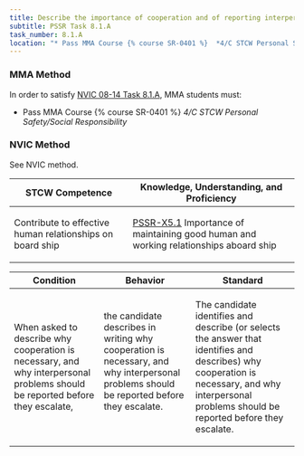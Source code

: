 ```yaml
---
title: Describe the importance of cooperation and of reporting interpersonal problems 
subtitle: PSSR Task 8.1.A 
task_number: 8.1.A
location: "* Pass MMA Course {% course SR-0401 %}  *4/C STCW Personal Safety/Social Responsibility*" 
---
```



### MMA Method

In order to satisfy  [NVIC 08-14  Task  8.1.A]({{site.baseurl}}/assets/images/nvic-08-14.pdf), MMA students must:

* Pass MMA Course {% course SR-0401 %}  *4/C STCW Personal Safety/Social Responsibility*


### NVIC Method

<a onclick="togglevisibility('nvic_methods')" >See NVIC method.</a>

<div id='nvic_methods' class='hide'>

<table>
<thead>
<tr>
<th class='forty'> STCW Competence </th>
<th class='sixty'> Knowledge, Understanding, and Proficiency </th>
</tr>
</thead>




<tbody>
<tr><td markdown='1'>

Contribute to effective human relationships on board ship

</td><td markdown='1'>

[PSSR-X5.1](../../tables/614.html#PSSR-X5.1) Importance of maintaining good human and working relationships aboard ship

</td></tr>


</tbody>
</table>


<table>
<thead>
<tr><th class='twenty'>  Condition </th><th class='twenty'> Behavior </th><th  class='sixty'>Standard </th></tr>
</thead>
<tbody >



<tr><td markdown='1'>

When asked to describe why cooperation is necessary, and why interpersonal problems should be reported before they escalate,

</td><td markdown='1'>

the candidate describes in writing why cooperation is necessary, and why interpersonal problems should be reported before they escalate.

<br>

<div class="tooltip">
<span class="tooltiptext">
</span>
</div>


</td><td markdown='1'>

The candidate identifies and describe (or selects the answer that identifies and describes) why cooperation is necessary, and why interpersonal problems should be reported before they escalate.

</td></tr>
</tbody>
</table>
</div>
